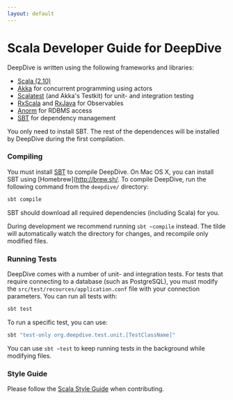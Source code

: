 ```yaml
---
layout: default
---
```


# Scala Developer Guide for DeepDive

DeepDive is written using the following frameworks and libraries:

- [Scala (2.10)](http://www.scala-lang.org/) 
- [Akka](http://akka.io/) for concurrent programming using actors
- [Scalatest](http://www.scalatest.org/) (and Akka's Testkit) for unit- and integration testing
- [RxScala](http://rxscala.github.io/) and [RxJava](https://github.com/Netflix/RxJava) for Observables
- [Anorm](http://www.playframework.com/documentation/2.2.1/ScalaAnorm) for RDBMS access
- [SBT](http://www.scala-sbt.org/) for dependency management

You only need to install SBT. The rest of the dependences will be installed by
DeepDive during the first compilation.

### Compiling 

You must install [SBT](http://www.scala-sbt.org/) to compile DeepDive. On Mac OS
X, you can install SBT using [Homebrew](http://brew.sh/. To compile DeepDive,
run the following command from the `deepdive/` directory: 

```bash
sbt compile
```

SBT should download all required dependencies (including Scala) for you.

During development we recommend running `sbt ~compile` instead. The tilde will
automatically watch the directory for changes, and recompile only modified files.

### Running Tests

DeepDive comes with a number of unit- and integration tests. For tests that
require connecting to a database (such as PostgreSQL), you must modify the
`src/test/recources/application.conf` file with your connection parameters. You
can run all tests with:

```bash
sbt test
```

To run a specific test, you can use:

```bash
sbt "test-only org.deepdive.test.unit.[TestClassName]"
```

You can use `sbt ~test` to keep running tests in the background while modifying
files.

### Style Guide

Please follow the [Scala Style Guide](http://docs.scala-lang.org/style/) when
contributing.

